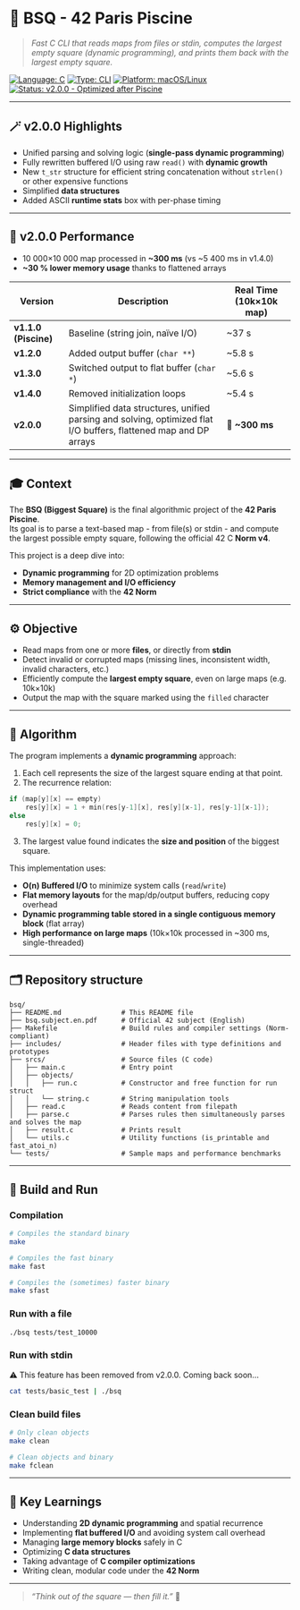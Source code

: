 # 🧩 **BSQ - 42 Paris Piscine**

> _Fast C CLI that reads maps from files or stdin, computes the largest empty square (dynamic programming), and prints them back with the largest empty square._

[![Language: C](https://img.shields.io/badge/language-C-lightgrey)](https://en.wikipedia.org/wiki/C_(programming_language))
[![Type: CLI](https://img.shields.io/badge/type-CLI-8b949e)]()
[![Platform: macOS/Linux](https://img.shields.io/badge/platform-macOS%20%26%20Linux-blue)](https://en.wikipedia.org/wiki/Unix-like)
[![Status: v2.0.0 - Optimized after Piscine](https://img.shields.io/badge/status-Optimized%20after%20Piscine-darkgreen)]()

---

## 🪄 v2.0.0 Highlights

- Unified parsing and solving logic (**single-pass dynamic programming**)
- Fully rewritten buffered I/O using raw `read()` with **dynamic growth**
- New `t_str` structure for efficient string concatenation without `strlen()` or other expensive functions
- Simplified **data structures**
- Added ASCII **runtime stats** box with per-phase timing

---

## 🚀 v2.0.0 Performance
- 10 000×10 000 map processed in **~300 ms** (vs ~5 400 ms in v1.4.0)
- **~30 % lower memory usage** thanks to flattened arrays

| Version | Description | Real Time (10k×10k map) |
|----------|-------------|------------------------------|
| **v1.1.0 (Piscine)** | Baseline (string join, naïve I/O) | ~37 s |
| **v1.2.0** | Added output buffer (`char **`) | ~5.8 s |
| **v1.3.0** | Switched output to flat buffer (`char *`) | ~5.6 s |
| **v1.4.0** | Removed initialization loops | ~5.4 s |
| **v2.0.0** | Simplified data structures, unified parsing and solving, optimized flat I/O buffers, flattened map and DP arrays | 🚀 **~300 ms** |

---

## 🎓 **Context**

The **BSQ (Biggest Square)** is the final algorithmic project of the **42 Paris Piscine**.  
Its goal is to parse a text-based map - from file(s) or stdin - and compute the largest possible empty square, following the official 42 C **Norm v4**.

This project is a deep dive into:
- **Dynamic programming** for 2D optimization problems  
- **Memory management and I/O efficiency**  
- **Strict compliance** with the **42 Norm**

---

## ⚙️ **Objective**

- Read maps from one or more **files**, or directly from **stdin**  
- Detect invalid or corrupted maps (missing lines, inconsistent width, invalid characters, etc.)  
- Efficiently compute the **largest empty square**, even on large maps (e.g. 10k×10k)  
- Output the map with the square marked using the `filled` character

---

## 🧩 **Algorithm**

The program implements a **dynamic programming** approach:
1. Each cell represents the size of the largest square ending at that point.  
2. The recurrence relation:
```c
if (map[y][x] == empty)
	res[y][x] = 1 + min(res[y-1][x], res[y][x-1], res[y-1][x-1]);
else
	res[y][x] = 0;
```
3. The largest value found indicates the **size and position** of the biggest square.

This implementation uses:
- **O(n) Buffered I/O** to minimize system calls (`read`/`write`)  
- **Flat memory layouts** for the map/dp/output buffers, reducing copy overhead  
- **Dynamic programming table stored in a single contiguous memory block** (flat array)  
- **High performance on large maps** (10k×10k processed in ~300 ms, single-threaded)

---

## 🗂️ **Repository structure**

```
bsq/
├── README.md				# This README file
├── bsq.subject.en.pdf		# Official 42 subject (English)
├── Makefile				# Build rules and compiler settings (Norm-compliant)
├── includes/				# Header files with type definitions and prototypes
├── srcs/					# Source files (C code)
│   ├── main.c				# Entry point
│   ├── objects/
│   │   ├── run.c			# Constructor and free function for run struct
│   │   └── string.c		# String manipulation tools
│   ├── read.c				# Reads content from filepath
│   ├── parse.c				# Parses rules then simultaneously parses and solves the map
│   ├── result.c			# Prints result
│   └── utils.c				# Utility functions (is_printable and fast_atoi_n)
└── tests/					# Sample maps and performance benchmarks
```

---

## 🧰 **Build and Run**

### Compilation
```bash
# Compiles the standard binary
make

# Compiles the fast binary
make fast

# Compiles the (sometimes) faster binary
make sfast
```

### Run with a file
```bash
./bsq tests/test_10000
```

### Run with stdin
⚠️ This feature has been removed from v2.0.0.
Coming back soon...
```bash
cat tests/basic_test | ./bsq
```

### Clean build files
```bash
# Only clean objects
make clean

# Clean objects and binary
make fclean
```

---

## 🧠 **Key Learnings**

- Understanding **2D dynamic programming** and spatial recurrence  
- Implementing **flat buffered I/O** and avoiding system call overhead  
- Managing **large memory blocks** safely in C  
- Optimizing **C data structures**
- Taking advantage of **C compiler optimizations**
- Writing clean, modular code under the **42 Norm**

---

> _“Think out of the square — then fill it.”_ 🧠
